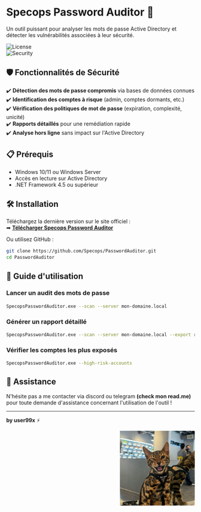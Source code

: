 # Specops Password Auditor 🔐
Un outil puissant pour analyser les mots de passe Active Directory et détecter les vulnérabilités associées à leur sécurité.  

![License](https://img.shields.io/badge/license-Free-green.svg)  
![Security](https://img.shields.io/badge/security-High-red.svg)  

## 🛡️ Fonctionnalités de Sécurité  
✔️ **Détection des mots de passe compromis** via bases de données connues  
✔️ **Identification des comptes à risque** (admin, comptes dormants, etc.)  
✔️ **Vérification des politiques de mot de passe** (expiration, complexité, unicité)  
✔️ **Rapports détaillés** pour une remédiation rapide  
✔️ **Analyse hors ligne** sans impact sur l'Active Directory  

## 📋 Prérequis  
- Windows 10/11 ou Windows Server  
- Accès en lecture sur Active Directory  
- .NET Framework 4.5 ou supérieur  

## 🛠️ Installation  
Téléchargez la dernière version sur le site officiel :  
➡ **[Télécharger Specops Password Auditor](https://specopssoft.com/product/specops-password-auditor/)**  

Ou utilisez GitHub :  
```sh
git clone https://github.com/Specops/PasswordAuditor.git  
cd PasswordAuditor  
```

## 📖 Guide d'utilisation  

### Lancer un audit des mots de passe  
```sh
SpecopsPasswordAuditor.exe --scan --server mon-domaine.local
```

### Générer un rapport détaillé  
```sh
SpecopsPasswordAuditor.exe --scan --server mon-domaine.local --export report.html
```

### Vérifier les comptes les plus exposés  
```sh
SpecopsPasswordAuditor.exe --high-risk-accounts
```

## 📢 Assistance

N'hésite pas a me contacter via discord ou telegram **(check mon read.me)** pour toute demande d'assistance concernant l'utilisation de l'outil !

---

**by user99x** ⚡

<p align="center">
  <img src="user99x.jpeg" alt="Logo github" width="200" align="right">
</p>

